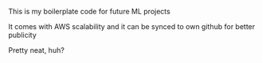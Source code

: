 This is my boilerplate code for future ML projects

It comes with AWS scalability and it can be synced to own github for better publicity

Pretty neat, huh?